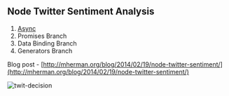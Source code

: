 ## Node Twitter Sentiment Analysis

1. [Async](https://github.com/mjhea0/node-twitter-sentiment-async)
2. Promises Branch
3. Data Binding Branch
4. Generators Branch

Blog post - [http://mherman.org/blog/2014/02/19/node-twitter-sentiment/](http://mherman.org/blog/2014/02/19/node-twitter-sentiment/)

![twit-decision](https://raw.github.com/mjhea0/node-twitter-sentiment/master/twit-decision.png)

